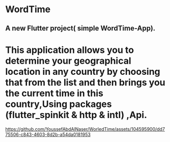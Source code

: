 # WordTime
## A new Flutter project( simple WordTime-App).
# This application allows you to determine your geographical location in any country by choosing that from the list and then brings you the current time in this country,Using packages (flutter_spinkit & http & intl) ,Api.

https://github.com/YoussefAbdAlNaser/WorledTime/assets/104595900/dd775506-c843-4603-8d2b-a54da0181953
